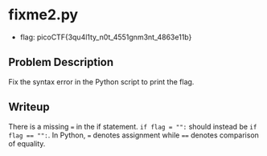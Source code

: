 # fixme2.py

- flag: picoCTF{3qu4l1ty_n0t_4551gnm3nt_4863e11b} 

## Problem Description

Fix the syntax error in the Python script to print the flag.

## Writeup

There is a missing `=` in the if statement. `if flag = "":` should instead be
`if flag == "":`. In Python, `=` denotes assignment while `==` denotes
comparison of equality.

